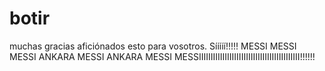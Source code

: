 # botir
muchas gracias aficiónados esto para vosotros. Sííííí!!!!!
MESSI MESSI MESSI ANKARA MESSI ANKARA MESSI MESSIIIIIIIIIIIIIIIIIIIIIIIIIIIIIIIIIIIIIIIIIII!!!!!!
